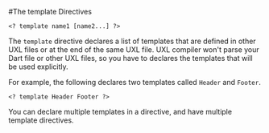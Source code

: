 #The template Directives

    <? template name1 [name2...] ?>

The `template` directive declares a list of templates that are defined in other UXL files or at the end of the same UXL file. UXL compiler won't parse your Dart file or other UXL files, so you have to declares the templates that will be used explicitly.

For example, the following declares two templates called `Header` and `Footer`.

    <? template Header Footer ?>

You can declare multiple templates in a directive, and have multiple template directives.
